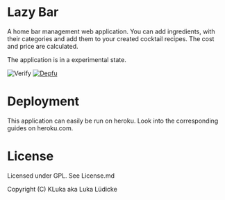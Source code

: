 # Lazy Bar

A home bar management web application.
You can add ingredients, with their categories and add them to your created cocktail recipes.
The cost and price are calculated.

The application is in a experimental state.

![Verify](https://github.com/klyonrad/lazybar/workflows/Verify/badge.svg)
[![Depfu](https://badges.depfu.com/badges/205871c3a207f4dd3180949e18d5de86/overview.svg)](https://depfu.com/github/klyonrad/lazybar)

# Deployment

This application can easily be run on heroku. Look into the corresponding guides on heroku.com.

# License

Licensed under GPL. See License.md

Copyright (C) KLuka aka Luka Lüdicke
